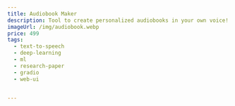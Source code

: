 ```yaml
---
title: Audiobook Maker
description: Tool to create personalized audiobooks in your own voice!
imageUrl: /img/audiobook.webp
price: 499
tags:
  - text-to-speech
  - deep-learning 
  - ml
  - research-paper
  - gradio
  - web-ui


---
```


